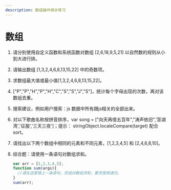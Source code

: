 ```yaml
---
description: 数组操作相关练习
---
```


# 数组

1. 请分别使用自定义函数和系统函数对数组 [2,6,18,9,5,21]  以自然数的规则从小到大进行排。<br/>

2. 请输出数组 [1,3,2,4,6,8,13,15,22] 中的奇数项。<br/>

3. 求数组最大值或最小值[1,3,2,4,6,8,13,15,22]。<br/>

4. ["P","P","H","P","H","C","S","S","J","S"]，统计每个字母出现的次数，再对该数组去重。<br/>

5. 搜索建议，例如用户搜索：js 数据中所有跟js相关的全部出来。<br/>

6. 对以下歌曲名称按拼音排序，var song = ["向天再借五百年","涛声依旧",'澎湖湾','征服','三天三夜']；提示： stringObject.localeCompare(target) 配合sort。<br/>

7. 请找出以下两个数组中相同的元素和不同元素，[1,2,3,4,5] 和 [2,4,6,8,10]。<br/>

8. 综合题：请使用一条语句对数组求和。

   ```js
   var arr = [1,2,3,4,5];
   function sum(args){	
     //请在这里填上一条语句，完成对数组求和，要求使用递归。
   }
   sum(arr); 
   ```

   

     

